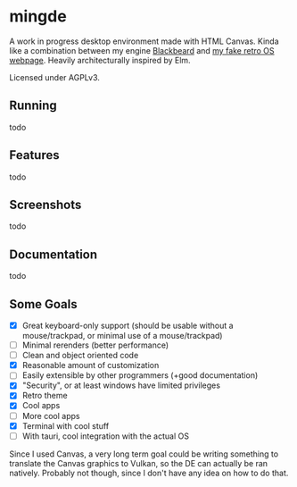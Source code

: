 # mingde
A work in progress desktop environment made with HTML Canvas. Kinda like a combination between my engine [Blackbeard](https://github.com/jetstream0/Blackbeard) and [my fake retro OS webpage](https://prussia.dev/retro). Heavily architecturally inspired by Elm.

Licensed under AGPLv3.

## Running
todo

## Features
todo

## Screenshots
todo

## Documentation
todo

## Some Goals
- [x] Great keyboard-only support (should be usable without a mouse/trackpad, or minimal use of a mouse/trackpad)
- [ ] Minimal rerenders (better performance)
- [ ] Clean and object oriented code
- [x] Reasonable amount of customization
- [ ] Easily extensible by other programmers (+good documentation)
- [x] "Security", or at least windows have limited privileges
- [x] Retro theme
- [x] Cool apps
- [ ] More cool apps
- [x] Terminal with cool stuff
- [ ] With tauri, cool integration with the actual OS

Since I used Canvas, a very long term goal could be writing something to translate the Canvas graphics to Vulkan, so the DE can actually be ran natively. Probably not though, since I don't have any idea on how to do that.

